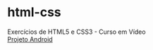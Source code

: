 # html-css
 Exercícios de HTML5 e CSS3 - Curso em Vídeo
 <br>
<a href="https://kimberlly-ribeiro.github.io/projeto-android/">Projeto Android</a>

